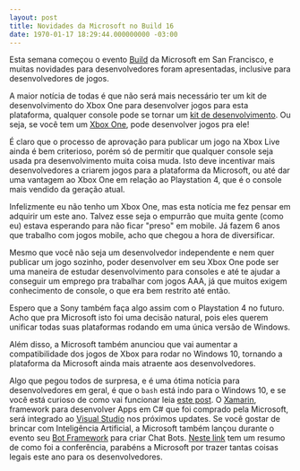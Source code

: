 ```yaml
---
layout: post
title: Novidades da Microsoft no Build 16
date: 1970-01-17 18:29:44.000000000 -03:00
---
```

Esta semana começou o evento [Build](https://build.microsoft.com/) da Microsoft em San Francisco, e muitas novidades para desenvolvedores foram apresentadas, inclusive para desenvolvedores de jogos.

A maior notícia de todas é que não será mais necessário ter um kit de desenvolvimento do Xbox One para desenvolver jogos para esta plataforma, qualquer console pode se tornar um [kit de desenvolvimento](http://www.polygon.com/2016/3/30/11318568/xbox-one-dev-kit). Ou seja, se você tem um [Xbox One](http://www.gamasutra.com/view/news/269286/Any_retail_Xbox_One_can_be_used_as_dev_kit_starting_now.php), pode desenvolver jogos pra ele!

É claro que o processo de aprovação para publicar um jogo na Xbox Live ainda é bem criterioso, porém só de permitir que qualquer console seja usada pra desenvolvimento muita coisa muda. Isto deve incentivar mais desenvolvedores a criarem jogos para a plataforma da Microsoft, ou até dar uma vantagem ao Xbox One em relação ao Playstation 4, que é o console mais vendido da geração atual.

Infelizmente eu não tenho um Xbox One, mas esta notícia me fez pensar em adquirir um este ano. Talvez esse seja o empurrão que muita gente (como eu) estava esperando para não ficar "preso" em mobile. Já fazem 6 anos que trabalho com jogos mobile, acho que chegou a hora de diversificar. 

Mesmo que você não seja um desenvolvedor independente e nem quer publicar um jogo sozinho, poder desenvolver em seu Xbox One pode ser uma maneira de estudar desenvolvimento para consoles e até te ajudar a conseguir um emprego pra trabalhar com jogos AAA, já que muitos exigem conhecimento de console, o que era bem restrito até então.

Espero que a Sony também faça algo assim com o Playstation 4 no futuro. Acho que pra Microsoft isto foi uma decisão natural, pois eles querem unificar todas suas plataformas rodando em uma única versão de Windows. 

Além disso, a Microsoft também anunciou que vai aumentar a compatibilidade dos jogos de Xbox para rodar no Windows 10, tornando a plataforma da Microsoft ainda mais atraente aos desenvolvedores. 

Algo que pegou todos de surpresa, e é uma ótima notícia para desenvolvedores em geral, é que o `bash` está indo para o Windows 10, e se você está curioso de como vai funcionar leia [este post](http://blog.dustinkirkland.com/2016/03/ubuntu-on-windows.html). O [Xamarin](https://www.xamarin.com/), framework para desenvolver Apps em C# que foi comprado pela Microsoft, será integrado ao [Visual Studio](https://blogs.msdn.microsoft.com/visualstudio/2016/03/31/mobile-app-development-made-easy-with-visual-studio-and-xamarin/) nos próximos updates. Se você gostar de brincar com Inteligência Artificial, a Microsoft também lançou durante o evento seu [Bot Framework](https://dev.botframework.com/) para criar Chat Bots. [Neste link](http://www.theverge.com/2016/3/30/11317924/microsoft-event-news-recap-hololens-windows-10-build-2016) tem um resumo de como foi a conferência, parabéns a Microsoft por trazer tantas coisas legais este ano para os desenvolvedores.
